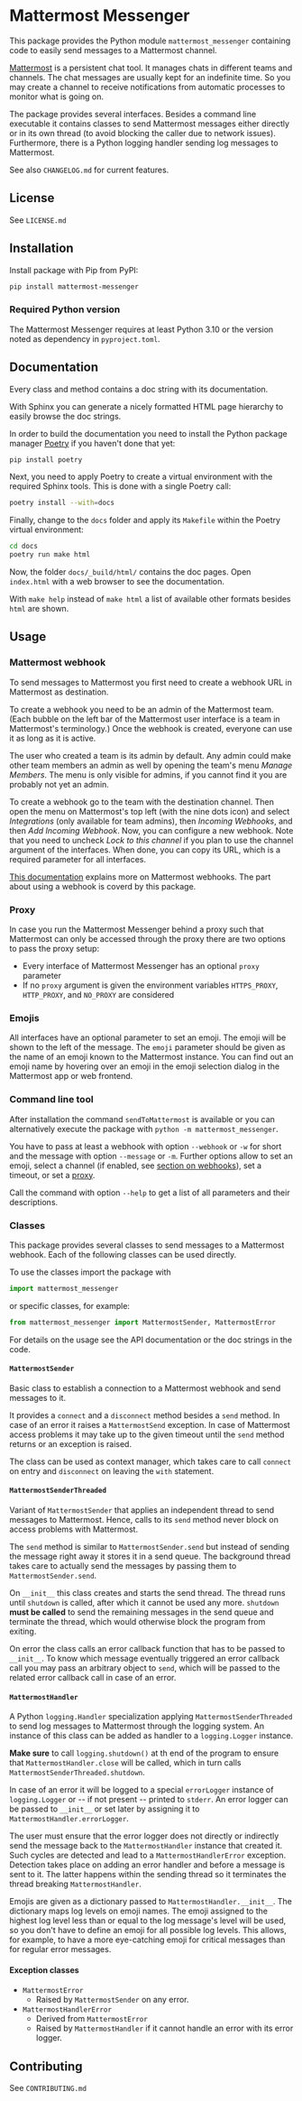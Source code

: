 # Mattermost Messenger

This package provides the Python module `mattermost_messenger` containing code to easily send messages to a Mattermost channel.

[Mattermost](https://mattermost.com/) is a persistent chat tool. It manages chats in different teams and channels. The chat messages are usually kept for an indefinite time. So you may create a channel to receive notifications from automatic processes to monitor what is going on.

The package provides several interfaces. Besides a command line executable it contains classes to send Mattermost messages either directly or in its own thread (to avoid blocking the caller due to network issues). Furthermore, there is a Python logging handler sending log messages to Mattermost.

See also `CHANGELOG.md` for current features.



## License

See `LICENSE.md`



## Installation

Install package with Pip from PyPI:

```bash
pip install mattermost-messenger
```


### Required Python version

The Mattermost Messenger requires at least Python 3.10 or the version noted as dependency in `pyproject.toml`.



## Documentation

Every class and method contains a doc string with its documentation.

With Sphinx you can generate a nicely formatted HTML page hierarchy to easily browse the doc strings.

In order to build the documentation you need to install the Python package manager [Poetry](https://python-poetry.org/) if you haven't done that yet:

```bash
pip install poetry
```

Next, you need to apply Poetry to create a virtual environment with the required Sphinx tools. This is done with a single Poetry call:

```bash
poetry install --with=docs
```

Finally, change to the `docs` folder and apply its `Makefile` within the Poetry virtual environment:

```bash
cd docs
poetry run make html
```

Now, the folder `docs/_build/html/` contains the doc pages. Open `index.html` with a web browser to see the documentation.

With `make help` instead of `make html` a list of available other formats besides `html` are shown.



## Usage

### Mattermost webhook

To send messages to Mattermost you first need to create a webhook URL in Mattermost as destination.

To create a webhook you need to be an admin of the Mattermost team. (Each bubble on the left bar of the Mattermost user interface is a team in Mattermost's terminology.) Once the webhook is created, everyone can use it as long as it is active.

The user who created a team is its admin by default. Any admin could make other team members an admin as well by opening the team's menu *Manage Members*. The menu is only visible for admins, if you cannot find it you are probably not yet an admin.

To create a webhook go to the team with the destination channel. Then open the menu on Mattermost's top left (with the nine dots icon) and select *Integrations* (only available for team admins), then *Incoming Webhooks*, and then *Add Incoming Webhook*. Now, you can configure a new webhook. Note that you need to uncheck *Lock to this channel* if you plan to use the channel argument of the interfaces. When done, you can copy its URL, which is a required parameter for all interfaces.

[This documentation](https://developers.mattermost.com/integrate/webhooks/incoming/) explains more on Mattermost webhooks. The part about using a webhook is coverd by this package. 


### Proxy

In case you run the Mattermost Messenger behind a proxy such that Mattermost can only be accessed through the proxy there are two options to pass the proxy setup:

* Every interface of Mattermost Messenger has an optional `proxy` parameter
* If no `proxy` argument is given the environment variables `HTTPS_PROXY`, `HTTP_PROXY`, and `NO_PROXY` are considered


### Emojis

All interfaces have an optional parameter to set an emoji. The emoji will be shown to the left of the message. The `emoji` parameter should be given as the name of an emoji known to the Mattermost instance. You can find out an emoji name by hovering over an emoji in the emoji selection dialog in the Mattermost app or web frontend.


### Command line tool

After installation the command `sendToMattermost` is available or you can alternatively execute the package with `python -m mattermost_messenger`.

You have to pass at least a webhook with option `--webhook` or `-w` for short and the message with option `--message` or `-m`. Further options allow to set an emoji, select a channel (if enabled, see [section on webhooks](#mattermost-webhook)), set a timeout, or set a [proxy](#proxy).

Call the command with option `--help` to get a list of all parameters and their descriptions.


### Classes

This package provides several classes to send messages to a Mattermost webhook. Each of the following classes can be used directly.

To use the classes import the package with

```python
import mattermost_messenger
```

or specific classes, for example:

```python
from mattermost_messenger import MattermostSender, MattermostError
```

For details on the usage see the API documentation or the doc strings in the code.


#### `MattermostSender`

Basic class to establish a connection to a Mattermost webhook and send messages to it.

It provides a `connect` and a `disconnect` method besides a `send` method. In case of an error it raises a `MattermostSend` exception. In case of Mattermost access problems it may take up to the given timeout until the `send` method returns or an exception is raised.

The class can be used as context manager, which takes care to call `connect` on entry and `disconnect` on leaving the `with` statement.


#### `MattermostSenderThreaded`

Variant of `MattermostSender` that applies an independent thread to send messages to Mattermost. Hence, calls to its `send` method never block on access problems with Mattermost.

The `send` method is similar to `MattermostSender.send` but instead of sending the message right away it stores it in a send queue. The background thread takes care to actually send the messages by passing them to `MattermostSender.send`.

On `__init__` this class creates and starts the send thread. The thread runs until `shutdown` is called, after which it cannot be used any more. `shutdown` **must be called** to send the remaining messages in the send queue and terminate the thread, which would otherwise block the program from exiting.

On error the class calls an error callback function that has to be passed to `__init__`. To know which message eventually triggered an error callback call you may pass an arbitrary object to `send`, which will be passed to the related error callback call in case of an error. 


#### `MattermostHandler`

A Python `logging.Handler` specialization applying `MattermostSenderThreaded` to send log messages to Mattermost through the logging system. An instance of this class can be added as handler to a `logging.Logger` instance.

**Make sure** to call `logging.shutdown()` at th end of the program to ensure that `MattermostHandler.close` will be called, which in turn calls `MattermostSenderThreaded.shutdown`.

In case of an error it will be logged to a special `errorLogger` instance of `logging.Logger` or -- if not present -- printed to `stderr`. An error logger can be passed to `__init__` or set later by assigning it to `MattermostHandler.errorLogger`.

The user must ensure that the error logger does not directly or indirectly send the message back to the `MattermostHandler` instance that created it. Such cycles are detected and lead to a `MattermostHandlerError` exception. Detection takes place on adding an error handler and before a message is sent to it. The latter happens within the sending thread so it terminates the thread breaking `MattermostHandler`.

Emojis are given as a dictionary passed to `MattermostHandler.__init__`. The dictionary maps log levels on emoji names. The emoji assigned to the highest log level less than or equal to the log message's level will be used, so you don't have to define an emoji for all possible log levels. This allows, for example, to have a more eye-catching emoji for critical messages than for regular error messages.


#### Exception classes

* `MattermostError`
  * Raised by `MattermostSender` on any error.
* `MattermostHandlerError`
  * Derived from `MattermostError`
  * Raised by `MattermostHandler` if it cannot handle an error with its error logger.



## Contributing

See `CONTRIBUTING.md`

